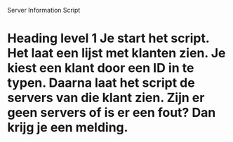 Server Information Script

# Heading level 1 Je start het script. Het laat een lijst met klanten zien. Je kiest een klant door een ID in te typen. Daarna laat het script de servers van die klant zien. Zijn er geen servers of is er een fout? Dan krijg je een melding.
